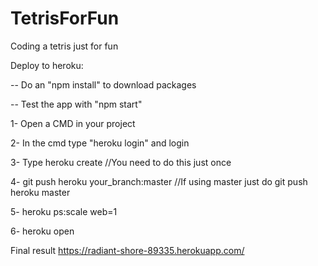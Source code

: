 # TetrisForFun
Coding a tetris just for fun

Deploy to heroku:

-- Do an "npm install" to download packages

-- Test the app with "npm start"

1- Open a CMD in your project

2- In the cmd type "heroku login" and login

3- Type heroku create //You need to do this just once

4- git push heroku your_branch:master //If using master just do git push heroku master

5- heroku ps:scale web=1

6- heroku open


Final result https://radiant-shore-89335.herokuapp.com/


